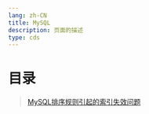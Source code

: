 ```yaml
---
lang: zh-CN  
title: MySQL  
description: 页面的描述  
type: cds  
---
```



# 目录

> [MySQL排序规则引起的索引失效问题](MySQL排序规则引起的索引失效问题.md)  

<Comment></Comment>